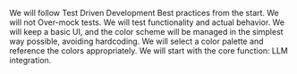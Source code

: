 We will follow Test Driven Development Best practices from the start. 
We will not Over-mock tests. We will test functionality and actual behavior.
We will keep a basic UI, and the color scheme will be managed in the simplest way possible, avoiding hardcoding. We will select a color palette and reference the colors appropriately.
We will start with the core function: LLM integration.
